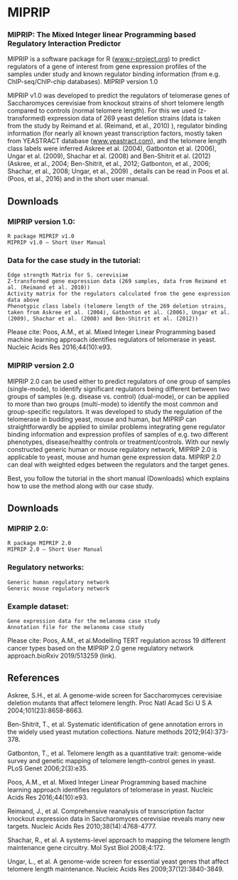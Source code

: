 # MIPRIP

### MIPRIP: The Mixed Integer linear Programming based Regulatory Interaction Predictor

MIPRIP is a software package for R (www.r-project.org) to predict regulators of a gene of interest from gene expression profiles of the samples under study and known regulator binding information (from e.g. ChIP-seq/ChIP-chip databases).
MIPRIP version 1.0

MIPRIP v1.0 was developed to predict the regulators of telomerase genes of Saccharomyces cerevisiae from knockout strains of short telomere length compared to controls (normal telomere length). For this we used (z-transformed) expression data of 269 yeast deletion strains (data is taken from the study by Reimand et al. (Reimand, et al., 2010) ), regulator binding information (for nearly all known yeast transcription factors, mostly taken from YEASTRACT database (www.yeastract.com), and the telomere length class labels were inferred Askree et al. (2004), Gatbonton et al. (2006), Ungar et al. (2009), Shachar et al. (2008) and Ben-Shitrit et al. (2012)(Askree, et al., 2004; Ben-Shitrit, et al., 2012; Gatbonton, et al., 2006; Shachar, et al., 2008; Ungar, et al., 2009) , details can be read in Poos et al.(Poos, et al., 2016) and in the short user manual.

## Downloads

### MIPRIP version 1.0:

    R package MIPRIP v1.0
    MIPRIP v1.0 – Short User Manual

### Data for the case study in the tutorial:

    Edge strength Matrix for S. cerevisiae
    Z-transformed gene expression data (269 samples, data from Reimand et al. (Reimand et al. 2010))
    Activity matrix for the regulators calculated from the gene expression data above
    Phenotypic class labels (telomere length of the 269 deletion strains, taken from Askree et al. (2004), Gatbonton et al. (2006), Ungar et al. (2009), Shachar et al. (2008) and Ben-Shitrit et al. (2012))

Please cite: Poos, A.M., et al. Mixed Integer Linear Programming based machine learning approach identifies regulators of telomerase in yeast. Nucleic Acids Res 2016;44(10):e93.

### MIPRIP version 2.0

MIPRIP 2.0 can be used either to predict regulators of one group of samples (single-mode), to identify significant regulators being different between two groups of samples (e.g. disease vs. control) (dual-mode), or can be applied to more than two groups (multi-mode) to identify the most common and group-specific regulators. It was developed to study the regulation of the telomerase in budding yeast, mouse and human, but MIPRIP can straightforwardly be applied to similar problems integrating gene regulator binding information and expression profiles of samples of e.g. two different phenotypes, disease/healthy controls or treatment/controls. With our newly constructed generic human or mouse regulatory network, MIPRIP 2.0 is applicable to yeast, mouse and human gene expression data. MIPRIP 2.0 can deal with weighted edges between the regulators and the target genes.

Best, you follow the tutorial in the short manual (Downloads) which explains how to use the method along with our case study. 

## Downloads

### MIPRIP 2.0:

    R package MIPRIP 2.0
    MIPRIP 2.0 – Short User Manual

### Regulatory networks:

    Generic human regulatory network
    Generic mouse regulatory network

### Example dataset:

    Gene expression data for the melanoma case study
    Annotation file for the melanoma case study

Please cite: Poos, A.M., et al.Modelling TERT regulation across 19 different cancer types based on the MIPRIP 2.0 gene regulatory network approach.bioRxiv 2019/513259 (link).

## References

Askree, S.H., et al. A genome-wide screen for Saccharomyces cerevisiae deletion mutants that affect telomere length. Proc Natl Acad Sci U S A 2004;101(23):8658-8663.

Ben-Shitrit, T., et al. Systematic identification of gene annotation errors in the widely used yeast mutation collections. Nature methods 2012;9(4):373-378.

Gatbonton, T., et al. Telomere length as a quantitative trait: genome-wide survey and genetic mapping of telomere length-control genes in yeast. PLoS Genet 2006;2(3):e35.

Poos, A.M., et al. Mixed Integer Linear Programming based machine learning approach identifies regulators of telomerase in yeast. Nucleic Acids Res 2016;44(10):e93.

Reimand, J., et al. Comprehensive reanalysis of transcription factor knockout expression data in Saccharomyces cerevisiae reveals many new targets. Nucleic Acids Res 2010;38(14):4768-4777.

Shachar, R., et al. A systems-level approach to mapping the telomere length maintenance gene circuitry. Mol Syst Biol 2008;4:172.

Ungar, L., et al. A genome-wide screen for essential yeast genes that affect telomere length maintenance. Nucleic Acids Res 2009;37(12):3840-3849.
